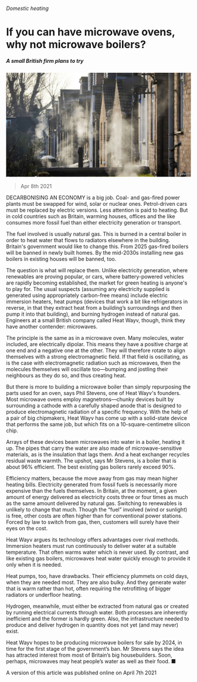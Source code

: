 ###### Domestic heating

# If you can have microwave ovens, why not microwave boilers? 

##### A small British firm plans to try 

![image](images/20210410_stp504.jpg) 

> Apr 8th 2021 

DECARBONISING AN ECONOMY is a big job. Coal- and gas-fired power plants must be swapped for wind, solar or nuclear ones. Petrol-driven cars must be replaced by electric versions. Less attention is paid to heating. But in cold countries such as Britain, warming houses, offices and the like consumes more fossil fuel than either electricity generation or transport.

The fuel involved is usually natural gas. This is burned in a central boiler in order to heat water that flows to radiators elsewhere in the building. Britain's government would like to change this. From 2025 gas-fired boilers will be banned in newly built homes. By the mid-2030s installing new gas boilers in existing houses will be banned, too.


The question is what will replace them. Unlike electricity generation, where renewables are proving popular, or cars, where battery-powered vehicles are rapidly becoming established, the market for green heating is anyone's to play for. The usual suspects (assuming any electricity supplied is generated using appropriately carbon-free means) include electric immersion heaters, heat pumps (devices that work a bit like refrigerators in reverse, in that they extract heat from a building’s surroundings and then pump it into that building), and burning hydrogen instead of natural gas. Engineers at a small British company called Heat Wayv, though, think they have another contender: microwaves.

The principle is the same as in a microwave oven. Many molecules, water included, are electrically dipolar. This means they have a positive charge at one end and a negative one at the other. They will therefore rotate to align themselves with a strong electromagnetic field. If that field is oscillating, as is the case with electromagnetic radiation such as microwaves, then the molecules themselves will oscillate too—bumping and jostling their neighbours as they do so, and thus creating heat.

But there is more to building a microwave boiler than simply repurposing the parts used for an oven, says Phil Stevens, one of Heat Wayv's founders. Most microwave ovens employ magnetrons—chunky devices built by surrounding a cathode with a carefully shaped anode that is designed to produce electromagnetic radiation of a specific frequency. With the help of a pair of big chipmakers, Heat Wayv has come up with a solid-state device that performs the same job, but which fits on a 10-square-centimetre silicon chip.

Arrays of these devices beam microwaves into water in a boiler, heating it up. The pipes that carry the water are also made of microwave-sensitive materials, as is the insulation that lags them. And a heat exchanger recycles residual waste warmth. The upshot, says Mr Stevens, is a boiler that is about 96% efficient. The best existing gas boilers rarely exceed 90%.

Efficiency matters, because the move away from gas may mean higher heating bills. Electricity generated from fossil fuels is necessarily more expensive than the fuels themselves. In Britain, at the moment, a given amount of energy delivered as electricity costs three or four times as much as the same amount delivered by natural gas. Switching to renewables is unlikely to change that much. Though the “fuel” involved (wind or sunlight) is free, other costs are often higher than for conventional power stations. Forced by law to switch from gas, then, customers will surely have their eyes on the cost.

Heat Wayv argues its technology offers advantages over rival methods. Immersion heaters must run continuously to deliver water at a suitable temperature. That often warms water which is never used. By contrast, and like existing gas boilers, microwaves heat water quickly enough to provide it only when it is needed.

Heat pumps, too, have drawbacks. Their efficiency plummets on cold days, when they are needed most. They are also bulky. And they generate water that is warm rather than hot, often requiring the retrofitting of bigger radiators or underfloor heating.

Hydrogen, meanwhile, must either be extracted from natural gas or created by running electrical currents through water. Both processes are inherently inefficient and the former is hardly green. Also, the infrastructure needed to produce and deliver hydrogen in quantity does not yet (and may never) exist.

Heat Wayv hopes to be producing microwave boilers for sale by 2024, in time for the first stage of the government’s ban. Mr Stevens says the idea has attracted interest from most of Britain’s big housebuilders. Soon, perhaps, microwaves may heat people’s water as well as their food. ■

A version of this article was published online on April 7th 2021

